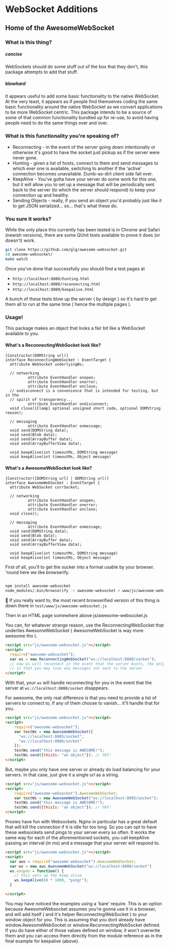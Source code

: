 

# WebSocket Additions
## Home of the AwesomeWebSocket

### What is this thing?

##### concise

WebSockets should do some stuff out of the box that they don't, this package
attempts to add that stuff.

##### blowhard
It appears useful to add some basic functionality to the native WebSocket.  At
the very least, it appears as if people find themselves coding the same basic
functionality around the native WebSocket as we convert applications to be more
WebSocket centric.  This package intends to be a source of some of that common
functionality bundled up for re-use, to avoid having people need to do the same
things over and over.


### What is this functionality you're speaking of?

* Reconnecting - in the event of the server going down intentionally or otherwise
it's good to have the socket just pickup as if the server were never gone.
* Hunting - given a list of hosts, connect to them and send messages to which
ever one is available, switching to another if the 'active' connection becomes
unavailable.  Dumb-as-dirt client side fail over.
* KeepAlive - You've gotta have your server do some work for this one, but
it will allow you to set up a message that will be periodically sent back to
the server (to which the server should respond) to keep your connection up
and healthy.
* Sending Objects - really, if you send an object you'd probably just like
it to get JSON serialized... so... that's what these do.

### You sure it works?

While the only place this currently has been tested is in Chrome and Safari 
(newish versions), there are some QUnit tests available to prove it does
(or doesn't) work.

```bash
git clone https://github.com/glg/awesome-websocket.git
cd awesome-websocket/
make watch
```

Once you've done that successfully you should find a test pages at 
  * `http://localhost:8080/hunting.html`
  * `http://localhost:8080/reconnecting.html`
  * `http://localhost:8080/keepalive.html`

A bunch of these tests blow up the server ( by design ) so it's hard to get them
all to run at the same time ( hence the multiple pages ).

### Usage!
This package makes an object that looks a fair bit like a WebSocket available 
to you. 

#### What's a ReconnectingWebSocket look like?

```
[Constructor(DOMString url)]
interface ReconnectingWebSocket : EventTarget {
  attribute WebSocket underlyingWs;

  // networking
          attribute EventHandler onopen;
          attribute EventHandler onerror;
          attribute EventHandler onclose;
  // ondisconnect is a convenience that is intended for testing, but in the 
  // spirit of transparency...
          attribute EventHandler ondisconnect;
  void close([Clamp] optional unsigned short code, optional DOMString reason);

  // messaging
          attribute EventHandler onmessage;
  void send(DOMString data);
  void send(Blob data);
  void send(ArrayBuffer data);
  void send(ArrayBufferView data);

  void keepAlive(int timeoutMs, DOMString message)
  void keepAlive(int timeoutMs, Object message)
```

#### What's a AwesomeWebSocket look like?

```
[Constructor([DOMString url] | DOMString url)]
interface AwesomeWebSocket : EventTarget {
  attribute WebSocket currSocket;

  // networking
          attribute EventHandler onopen;
          attribute EventHandler onerror;
          attribute EventHandler onclose;
  void close();

  // messaging
          attribute EventHandler onmessage;
  void send(DOMString data);
  void send(Blob data);
  void send(ArrayBuffer data);
  void send(ArrayBufferView data);

  void keepAlive(int timeoutMs, DOMString message)
  void keepAlive(int timeoutMs, Object message)
```

First of all, you'll to get the sucker into a format usable by your browser.
'round here we like browserify.

```bash

npm install awesome-websocket
node_modules/.bin/browserify -r awesome-websocket > www/js/awesome-websocket.js 
```

:shit: If you really want to, the most recent browserified version of this thing is down there in `test/www/js/awesome-websocket.js`

Then in an HTML page somewhere above js/awesome-websocket.js

You can, for whatever strange reason, use the ReconnectingWebSocket that underlies
AwesomeWebSocket ( AwesomeWebSocket is way more awesome tho ).

```html
<script src="js/awesome-websocket.js"></script>
<script>
  require("awesome-websocket");
  var ws = new ReconnectingWebSocket("ws://localhost:8080/socket");
  // now ws will reconnect in the event that the server busts, the only problem
  // is that you may lose any messages not sent to the server
</script>
```

With that, your `ws` will handle reconnecting for you in the event that the 
server at `ws://localhost:8080/socket` disappears.

For awesome, the only real difference is that you need to provide a list of
servers to connect to, if any of them choose to vanish... it'll handle that for
you.

```html
<script src="js/awesome-websocket.js"></script>
<script>
    require("awesome-websocket");
    var testWs = new AwesomeWebSocket([
      "ws://localhost:8085/socket",
      "ws://localhost:8086/socket"
    ]);
    testWs.send("this message is AWESOME!");
    testWs.send({thisIs: "an object"}); // YAY!
</script>
```

But, maybe you only have one server or already do load balancing for your servers. 
In that case, just give it a single url as a string.

```html
<script src="js/awesome-websocket.js"></script>
<script>
    require("awesome-websocket").AwesomeWebSocket;
    var testWs = new AwesomeWebSocket("ws://localhost:8085/socket");
    testWs.send("this message is AWESOME!");
    testWs.send({thisIs: "an object"}); // YAY!
</script>
```

Proxies have fun with Websockets.  Nginx in particular has a great default that will
kill the connection if it is idle for too long. So you can opt to have these websockets
send pings to your server every so often. It works the same way for each of the
aforementioned sockets, you call keepAlive passing an interval (in ms) and a message
that your server will respond to.

```html
<script src="js/awesome-websocket.js"></script>
<script>
  var aws = require("awesome-websocket").AwesomeWebSocket;
  var ws = new aws.AwesomeWebSocket("ws://localhost:8080/socket")
  ws.onopen = function() {
    // this sets up the keep alive
    ws.keepAlive(60 * 1000, "ping!");
  }

</script>
```

You may have noticed the examples using a 'bare' require. This is an option because
AwesomeWebsocket assumes you're gonna use it in a browser, and will add itself
( and it's helper ReconnectingWebSocket ) to your window object for you.  This is
assuming that you dont already have window.AwesomeWebSocket or window.ReconnectingWebSocket
defined. If you do have either of those values defined on window, it won't overwrite 
them and you can access them directly from the module reference as in the final example for
keepalive (above).
